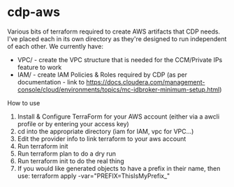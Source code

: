 # cdp-aws
 
Various bits of terraform required to create AWS artifacts that CDP needs.  I've placed each in its own directory as they're designed to run independent of each other.  We currently have:
- VPC/ - create the VPC structure that is needed for the CCM/Private IPs feature to work
- IAM/ - create IAM Policies & Roles required by CDP (as per documentation - link to https://docs.cloudera.com/management-console/cloud/environments/topics/mc-idbroker-minimum-setup.html)

How to use

1. Install & Configure TerraForm for your AWS account (either via a awcli profile or by entering your access key)
2. cd into the appropriate directory (iam for IAM, vpc for VPC...)
3. Edit the provider info to link terraform to your aws account
4. Run terraform init
5. Run terraform plan to do a dry run
6. Run terraform init to do the real thing
7. If you would like generated objects to have a prefix in their name, then use:
   terraform apply -var="PREFIX=ThisIsMyPrefix_"

